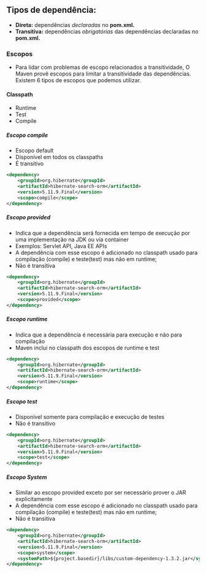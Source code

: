 ## Tipos de dependência:
- **Direta:** dependências *declaradas* no **pom.xml.**
- **Transitiva:** dependências *obrigatórias* das dependências declaradas no **pom.xml.** 
### Escopos 
- Para lidar com problemas de escopo relacionados a transitividade, O Maven provê escopos para limitar a transitividade das dependências. Existem 6 tipos de escopos que podemos utilizar.
#### Classpath
- Runtime 
- Test 
- Compile 
##### Escopo compile 
- Escopo default 
- Disponível em todos os classpaths
- É transitivo
```xml
<dependency>
	<groupId>org.hibernate</groupId>
	<artifactId>hibernate-search-orm</artifactId>
	<version>5.11.9.Final</version>
	<scope>compile</scope>
</dependency>
```
##### Escopo provided 
- Indica que a dependência será fornecida em tempo de execução por uma implementação na JDK ou via container 
- Exemplos: Servlet API, Java EE APIs
- A dependência com esse escopo é adicionado no classpath usado para compilação (compile) e teste(test) mas não em runtime;
- Não é transitiva
```xml
<dependency>
	<groupId>org.hibernate</groupId>
	<artifactId>hibernate-search-orm</artifactId>
	<version>5.11.9.Final</version>
	<scope>provided</scope>
</dependency>
```
##### Escopo runtime 
- Indica que a dependência é necessária para execução e não para compilação
- Maven inclui no classpath dos escopos de runtime e test 
```xml
<dependency>
	<groupId>org.hibernate</groupId>
	<artifactId>hibernate-search-orm</artifactId>
	<version>5.11.9.Final</version>
	<scope>runtime</scope>
</dependency>
```
##### Escopo test 
- Disponível somente para compilação e execução de testes
- Não é transitivo
```xml
<dependency>
	<groupId>org.hibernate</groupId>
	<artifactId>hibernate-search-orm</artifactId>
	<version>5.11.9.Final</version>
	<scope>test</scope>
</dependency>
```

##### Escopo System
- Similar ao escopo provided exceto por ser necessário prover o JAR explicitamente
- A dependência com esse escopo é adicionado no classpath usado para compilação (compile) e teste(test) mas não em runtime;
- Não é transitiva 
```xml
<dependency>
	<groupId>org.hibernate</groupId>
	<artifactId>hibernate-search-orm</artifactId>
	<version>5.11.9.Final</version>
	<scope>system</scope>
	<systemPath>${project.basedir}/libs/custom-dependency-1.3.2.jar</systemPath>
</dependency>
```
